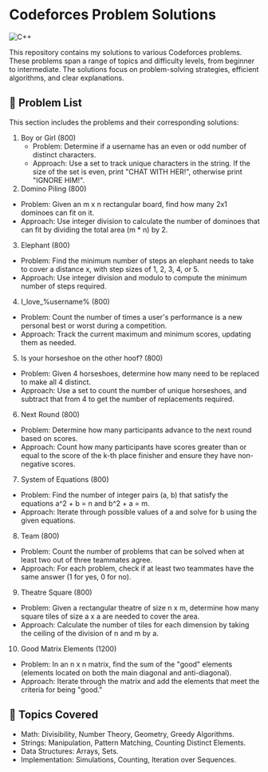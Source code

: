 # Codeforces Problem Solutions
![C++](https://img.shields.io/badge/language-C%2B%2B-blue)

This repository contains my solutions to various Codeforces problems. These problems span a range of topics and difficulty levels, from beginner to intermediate. The solutions focus on problem-solving strategies, efficient algorithms, and clear explanations.

## 📂 Problem List
This section includes the problems and their corresponding solutions:

1. Boy or Girl (800)
    - Problem: Determine if a username has an even or odd number of distinct characters.
    - Approach: Use a set to track unique characters in the string. If the size of the set is even, print "CHAT WITH HER!", otherwise print "IGNORE HIM!".
2. Domino Piling (800)
  - Problem: Given an m x n rectangular board, find how many 2x1 dominoes can fit on it.
  - Approach: Use integer division to calculate the number of dominoes that can fit by dividing the total area (m * n) by 2.
3. Elephant (800)
  - Problem: Find the minimum number of steps an elephant needs to take to cover a distance x, with step sizes of 1, 2, 3, 4, or 5.
  - Approach: Use integer division and modulo to compute the minimum number of steps required.
4. I_love_%username% (800)
  - Problem: Count the number of times a user's performance is a new personal best or worst during a competition.
  - Approach: Track the current maximum and minimum scores, updating them as needed.
5. Is your horseshoe on the other hoof? (800)
  - Problem: Given 4 horseshoes, determine how many need to be replaced to make all 4 distinct.
  - Approach: Use a set to count the number of unique horseshoes, and subtract that from 4 to get the number of replacements required.
6. Next Round (800)
  - Problem: Determine how many participants advance to the next round based on scores.
  - Approach: Count how many participants have scores greater than or equal to the score of the k-th place finisher and ensure they have non-negative scores.
7. System of Equations (800)
  - Problem: Find the number of integer pairs (a, b) that satisfy the equations a^2 + b = n and b^2 + a = m.
  - Approach: Iterate through possible values of a and solve for b using the given equations.
8. Team (800)
  - Problem: Count the number of problems that can be solved when at least two out of three teammates agree.
  - Approach: For each problem, check if at least two teammates have the same answer (1 for yes, 0 for no).
9. Theatre Square (800)
  - Problem: Given a rectangular theatre of size n x m, determine how many square tiles of size a x a are needed to cover the area.
  - Approach: Calculate the number of tiles for each dimension by taking the ceiling of the division of n and m by a.
10. Good Matrix Elements (1200)
  - Problem: In an n x n matrix, find the sum of the "good" elements (elements located on both the main diagonal and anti-diagonal).
  - Approach: Iterate through the matrix and add the elements that meet the criteria for being "good."

## 📌 Topics Covered
  - Math: Divisibility, Number Theory, Geometry, Greedy Algorithms.
  - Strings: Manipulation, Pattern Matching, Counting Distinct Elements.
  - Data Structures: Arrays, Sets.
  - Implementation: Simulations, Counting, Iteration over Sequences.



